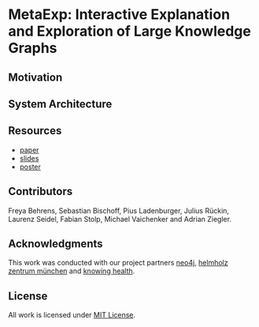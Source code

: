 # MetaExp: Interactive Explanation and Exploration of Large Knowledge Graphs

## Motivation

## System Architecture

## Resources 

- [paper](resources/paper.pdf)
- [slides](resources/presentation.pdf)
- [poster](resources/poster.pdf)

## Contributors
Freya Behrens, Sebastian Bischoff, Pius Ladenburger, Julius Rückin, Laurenz Seidel, Fabian Stolp, Michael Vaichenker and Adrian Ziegler.

## Acknowledgments
This work was conducted with our project partners [neo4j](https://neo4j.com), [helmholz zentrum münchen](https://www.helmholtz-muenchen.de/) and [knowing health](https://knowing-health.com/).

## License
All work is licensed under [MIT License](LICENSE.md).
